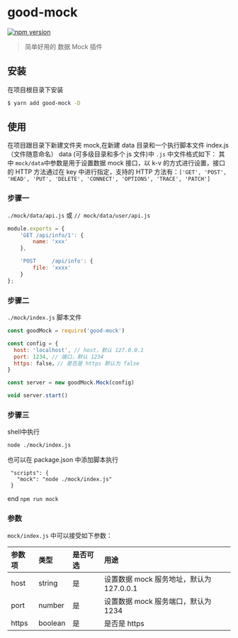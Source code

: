 # good-mock
[![npm version](https://img.shields.io/npm/v/good-mock.svg)](https://www.npmjs.com/package/@forchange/aui)

> 简单好用的 数据 Mock 插件

## 安装

在项目根目录下安装

```bash
$ yarn add good-mock -D
```

## 使用

在项目跟目录下新建文件夹 mock,在新建 data 目录和一个执行脚本文件 index.js（文件随意命名）
data (可多级目录和多个 js 文件)中 `.js` 中文件格式如下：
其中 `mock/data`中参数是用于设置数据 mock 接口，以 k-v 的方式进行设置，接口的 HTTP 方法通过在 key 中进行指定，支持的 HTTP 方法有：`['GET', 'POST', 'HEAD', 'PUT', 'DELETE', 'CONNECT', 'OPTIONS', 'TRACE', 'PATCH']`

### 步骤一

`./mock/data/api.js` 或 `// mock/data/user/api.js`

```javascript
module.exports = {
	'GET /api/info/1': {
		name: 'xxx'
	},

	'POST     /api/info': {
		file: 'xxxx'
	}
};
```

### 步骤二

`./mock/index.js` 脚本文件

```js
const goodMock = require('good-mock')

const config = {
  host: 'localhost', // host，默认 127.0.0.1
  port: 1234, // 端口，默认 1234
  https: false，// 是否是 https 默认为 false
}

const server = new goodMock.Mock(config)

void server.start()

```

### 步骤三
shell中执行

```bash
node ./mock/index.js
```

也可以在 package.json 中添加脚本执行

```
 "scripts": {
   "mock": "node ./mock/index.js"
 }
```
end ```npm run mock ```

### 参数

`mock/index.js` 中可以接受如下参数：

| 参数项 | 类型    | 是否可选 | 用途                                     |
| :----- | :------ | :------- | :--------------------------------------- |
| host   | string  | 是       | 设置数据 mock 服务地址，默认为 127.0.0.1 |
| port   | number  | 是       | 设置数据 mock 服务端口，默认为 1234      |
| https  | boolean | 是       | 是否是 https                             |


